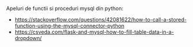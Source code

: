 Apeluri de functii si proceduri mysql din python:

- https://stackoverflow.com/questions/42081622/how-to-call-a-stored-function-using-the-mysql-connector-python
- https://csveda.com/flask-and-mysql-how-to-fill-table-data-in-a-dropdown/
